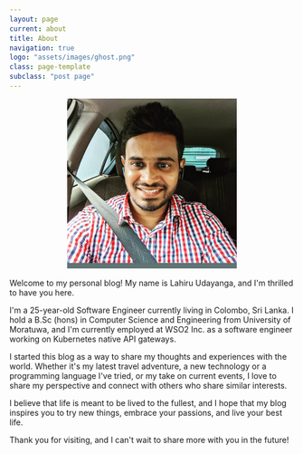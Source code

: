 ```yaml
---
layout: page
current: about
title: About
navigation: true
logo: "assets/images/ghost.png"
class: page-template
subclass: "post page"
---
```


<p align="center">
  <img alt="Me" src="/assets/images/lahiru.jpg" class="author-profile-image" style="width: 300px; height: 300px;">
</p>

Welcome to my personal blog! My name is Lahiru Udayanga, and I'm thrilled to have you here.

I'm a 25-year-old Software Engineer currently living in Colombo, Sri Lanka. I hold a B.Sc (hons) in Computer Science and Engineering from University of Moratuwa, and I'm currently employed at WSO2 Inc. as a software engineer working on Kubernetes native API gateways.

I started this blog as a way to share my thoughts and experiences with the world. Whether it's my latest travel adventure, a new technology or a programming language I've tried, or my take on current events, I love to share my perspective and connect with others who share similar interests.

I believe that life is meant to be lived to the fullest, and I hope that my blog inspires you to try new things, embrace your passions, and live your best life.

Thank you for visiting, and I can't wait to share more with you in the future!
